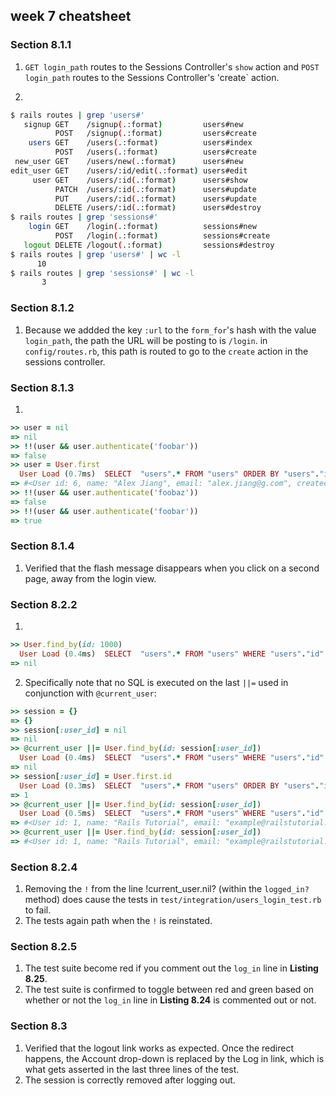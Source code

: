 ## week 7 cheatsheet

### Section 8.1.1
1. `GET login_path` routes to the Sessions Controller's `show` action and `POST login_path` routes to the Sessions Controller's 'create` action.

2.

```bash
$ rails routes | grep 'users#'
   signup GET    /signup(.:format)         users#new
          POST   /signup(.:format)         users#create
    users GET    /users(.:format)          users#index
          POST   /users(.:format)          users#create
 new_user GET    /users/new(.:format)      users#new
edit_user GET    /users/:id/edit(.:format) users#edit
     user GET    /users/:id(.:format)      users#show
          PATCH  /users/:id(.:format)      users#update
          PUT    /users/:id(.:format)      users#update
          DELETE /users/:id(.:format)      users#destroy
$ rails routes | grep 'sessions#'
    login GET    /login(.:format)          sessions#new
          POST   /login(.:format)          sessions#create
   logout DELETE /logout(.:format)         sessions#destroy
$ rails routes | grep 'users#' | wc -l
      10
$ rails routes | grep 'sessions#' | wc -l
       3
```

### Section 8.1.2
1. Because we addded the key `:url` to the `form_for`'s hash with the value `login_path`, the path the URL will be posting to is `/login`. in `config/routes.rb`, this path is routed to go to the `create` action in the sessions controller.

### Section 8.1.3
1.

```ruby
>> user = nil
=> nil
>> !!(user && user.authenticate('foobar'))
=> false
>> user = User.first
  User Load (0.7ms)  SELECT  "users".* FROM "users" ORDER BY "users"."id" ASC LIMIT $1  [["LIMIT", 1]]
=> #<User id: 6, name: "Alex Jiang", email: "alex.jiang@g.com", created_at: "2019-01-17 20:30:34", updated_at: "2019-01-17 20:39:54", password_digest: "$2a$10$PzRIAXrzLt7r22udGGJIAefVk7I.6VMXnuWc62mX2Th...">
>> !!(user && user.authenticate('foobaz'))
=> false
>> !!(user && user.authenticate('foobar'))
=> true
```

### Section 8.1.4
1. Verified that the flash message disappears when you click on a second page, away from the login view.

### Section 8.2.2
1.

```ruby
>> User.find_by(id: 1000)
  User Load (0.4ms)  SELECT  "users".* FROM "users" WHERE "users"."id" = $1 LIMIT $2  [["id", 1000], ["LIMIT", 1]]
=> nil
```

2. Specifically note that no SQL is executed on the last `||=` used in conjunction with `@current_user`:

```ruby
>> session = {}
=> {}
>> session[:user_id] = nil                              
=> nil
>> @current_user ||= User.find_by(id: session[:user_id])
  User Load (0.4ms)  SELECT  "users".* FROM "users" WHERE "users"."id" IS NULL LIMIT $1  [["LIMIT", 1]]
=> nil
>> session[:user_id] = User.first.id                    
  User Load (0.3ms)  SELECT  "users".* FROM "users" ORDER BY "users"."id" ASC LIMIT $1  [["LIMIT", 1]]
=> 1
>> @current_user ||= User.find_by(id: session[:user_id])
  User Load (0.5ms)  SELECT  "users".* FROM "users" WHERE "users"."id" = $1 LIMIT $2  [["id", 1], ["LIMIT", 1]]
=> #<User id: 1, name: "Rails Tutorial", email: "example@railstutorial.org", created_at: "2019-01-21 21:24:43", updated_at: "2019-01-21 21:24:43", password_digest: "$2a$10$pYeW./EatWhQgNsFlkE1nOIlUmjLPu9IjBLxQAYfjce...">
>> @current_user ||= User.find_by(id: session[:user_id])
=> #<User id: 1, name: "Rails Tutorial", email: "example@railstutorial.org", created_at: "2018-01-21 21:24:43", updated_at: "2018-01-21 21:24:43", password_digest: "$2a$10$pYeW./EatWhQgNsFlkE1nOIlUmjLPu9IjBLxQAYfjce...">
```

### Section 8.2.4
1. Removing the `!` from the line !current_user.nil? (within the `logged_in?` method) does cause the tests in `test/integration/users_login_test.rb` to fail.
2. The tests again path when the `!` is reinstated.

### Section 8.2.5
1. The test suite become red if you comment out the `log_in` line in **Listing 8.25**.
2. The test suite is confirmed to toggle between red and green based on whether or not the `log_in` line in **Listing 8.24** is commented out or not.

### Section 8.3
1. Verified that the logout link works as expected. Once the redirect happens, the Account drop-down is replaced by the Log in link, which is what gets asserted in the last three lines of the test.
2. The session is correctly removed after logging out.

